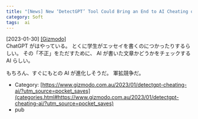 ```yaml
---
title: "[News] New ‘DetectGPT’ Tool Could Bring an End to AI Cheating on Exams ---いたちごっこが始まる"
category: Soft
tags:  ai
---
```


[2023-01-30] [[Gizmodo]](https://www.gizmodo.com.au/2023/01/detectgpt-cheating-ai/?utm_source=pocket_saves)  
 ChatGPT がはやっている。
とくに学生がエッセイを書くのにつかったりするらしい。
その「不正」をただすために、
AI が書いた文章かどうかをチェックする AI らしい。

<!--more-->

 もちろん、すぐにもとの AI が進化しそうだ。
軍拡競争だ。

- Category: [https://www.gizmodo.com.au/2023/01/detectgpt-cheating-ai/?utm_source=pocket_saves](categories.html#https://www.gizmodo.com.au/2023/01/detectgpt-cheating-ai/?utm_source=pocket_saves)
- pub

